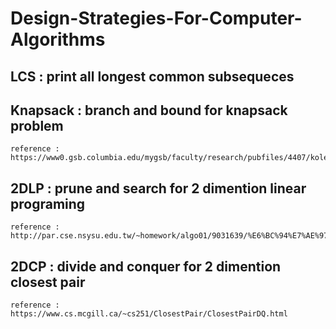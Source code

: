 # Design-Strategies-For-Computer-Algorithms
## LCS : print all longest common subsequeces

## Knapsack : branch and bound for knapsack problem  
    reference : https://www0.gsb.columbia.edu/mygsb/faculty/research/pubfiles/4407/kolesar_branch_bound.pdf

## 2DLP : prune and search for 2 dimention linear programing
    reference : http://par.cse.nsysu.edu.tw/~homework/algo01/9031639/%E6%BC%94%E7%AE%97%E6%B3%95project_web%E7%89%88%E6%9C%AC.htm

## 2DCP : divide and conquer for 2 dimention closest pair
    reference : https://www.cs.mcgill.ca/~cs251/ClosestPair/ClosestPairDQ.html
